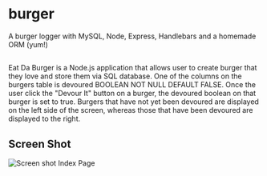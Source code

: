 # burger
A burger logger with MySQL, Node, Express, Handlebars and a homemade ORM (yum!)

##
Eat Da Burger is a Node.js application that allows user to create burger that they love and store them via SQL database. One of the columns on the burgers table is devoured BOOLEAN NOT NULL DEFAULT FALSE. Once the user click the "Devour It" button on a burger, the devoured boolean on that burger is set to true. Burgers that have not yet been devoured are displayed on the left side of the screen, whereas those that have been devoured are displayed to the right.

## Screen Shot
![Screen shot](https://user-images.githubusercontent.com/15266541/45729172-e9620500-bb90-11e8-8089-d6af7305002d.jpg)
Index Page
